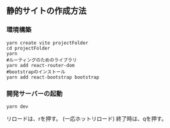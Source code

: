 ## 静的サイトの作成方法

### 環境構築
```shell
yarn create vite projectFolder
cd projectFolder
yarn
#ルーティングのためのライブラリ
yarn add react-router-dom
#bootstrapのインストール
yarn add react-bootstrap bootstrap
```

### 開発サーバーの起動
```shell
yarn dev
```
リロードは、rを押す。 (一応ホットリロード)
終了時は、qを押す。
